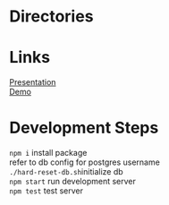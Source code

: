 # Directories

# Links

[Presentation](https://docs.google.com/presentation/d/1L7TGaNa0tJR1zXmGs3FTaQe9VvG9LFDrr5k08mBvNhs/edit#slide=id.g13055493170_0_10)\
[Demo](https://docs.google.com/presentation/d/1O_12tlWOB5N_X5aja9wnQKLd5GcUZcSBmB0VZGvT36g/edit#slide=id.g13055493170_0_0)

# Development Steps

`npm i` install package\
refer to db config for postgres username\
`./hard-reset-db.sh`initialize db\
`npm start` run development server\
`npm test` test server
